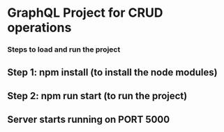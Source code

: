 # GraphQL Project for CRUD operations
### Steps to load and run the project
## Step 1: npm install (to install the node modules)
## Step 2: npm run start (to run the project)

## Server starts running on PORT 5000
